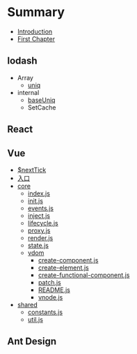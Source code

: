 # Summary

* [Introduction](README.md)
* [First Chapter](chapter1.md)

## lodash

* Array
  * [uniq](lodash/uniq.md)
* internal
  * [baseUniq](/lodash/interenal/baseuniq.md)
  * SetCache

## React

## Vue

* [$nextTick](vue/nexttick.md)
* [入口](/vue/entry.md)
* [core](/vue/core/README.md)
  * [index.js](/vue/core/index.md)
  * [init.js](/vue/core/init.md)
  * [events.js](/vue/core/events.md)
  * [inject.js](/vue/core/inject.md)
  * [lifecycle.js](/vue/core/lifecycle.md)
  * [proxy.js](/vue/core/proxy.md)
  * [render.js](/vue/core/render.md)
  * [state.js](/vue/core/state.md)
  * [vdom](/vue/core/vdom/README.md)
    * [create-component.js](/vue/core/vdom/create-component.md)
    * [create-element.js](/vue/core/vdom/create-element.md)
    * [create-functional-component.js](/vue/core/vdom/create-functional-component.md)
    * [patch.js](/vue/core/vdom/patch.md)
    * [README.js](/vue/core/vdom/README.md)
    * [vnode.js](/vue/core/vdom/vnode.md)
* [shared](/vue/shared/README.md)
  * [constants.js](/vue/shared/constants.md)
  * [util.js](/vue/shared/util.md)

## Ant Design



